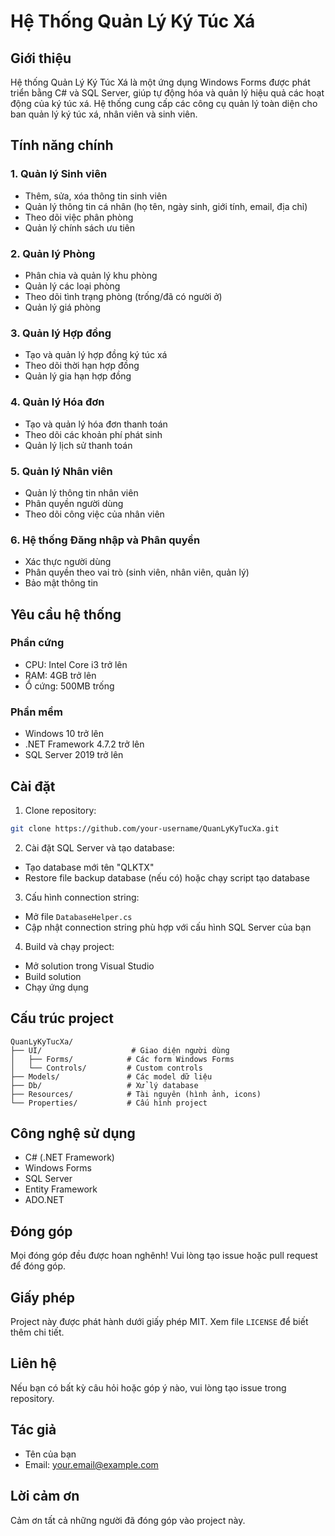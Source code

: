 # Hệ Thống Quản Lý Ký Túc Xá

## Giới thiệu
Hệ thống Quản Lý Ký Túc Xá là một ứng dụng Windows Forms được phát triển bằng C# và SQL Server, giúp tự động hóa và quản lý hiệu quả các hoạt động của ký túc xá. Hệ thống cung cấp các công cụ quản lý toàn diện cho ban quản lý ký túc xá, nhân viên và sinh viên.

## Tính năng chính

### 1. Quản lý Sinh viên
- Thêm, sửa, xóa thông tin sinh viên
- Quản lý thông tin cá nhân (họ tên, ngày sinh, giới tính, email, địa chỉ)
- Theo dõi việc phân phòng
- Quản lý chính sách ưu tiên

### 2. Quản lý Phòng
- Phân chia và quản lý khu phòng
- Quản lý các loại phòng
- Theo dõi tình trạng phòng (trống/đã có người ở)
- Quản lý giá phòng

### 3. Quản lý Hợp đồng
- Tạo và quản lý hợp đồng ký túc xá
- Theo dõi thời hạn hợp đồng
- Quản lý gia hạn hợp đồng

### 4. Quản lý Hóa đơn
- Tạo và quản lý hóa đơn thanh toán
- Theo dõi các khoản phí phát sinh
- Quản lý lịch sử thanh toán

### 5. Quản lý Nhân viên
- Quản lý thông tin nhân viên
- Phân quyền người dùng
- Theo dõi công việc của nhân viên

### 6. Hệ thống Đăng nhập và Phân quyền
- Xác thực người dùng
- Phân quyền theo vai trò (sinh viên, nhân viên, quản lý)
- Bảo mật thông tin

## Yêu cầu hệ thống

### Phần cứng
- CPU: Intel Core i3 trở lên
- RAM: 4GB trở lên
- Ổ cứng: 500MB trống

### Phần mềm
- Windows 10 trở lên
- .NET Framework 4.7.2 trở lên
- SQL Server 2019 trở lên

## Cài đặt

1. Clone repository:
```bash
git clone https://github.com/your-username/QuanLyKyTucXa.git
```

2. Cài đặt SQL Server và tạo database:
- Tạo database mới tên "QLKTX"
- Restore file backup database (nếu có) hoặc chạy script tạo database

3. Cấu hình connection string:
- Mở file `DatabaseHelper.cs`
- Cập nhật connection string phù hợp với cấu hình SQL Server của bạn

4. Build và chạy project:
- Mở solution trong Visual Studio
- Build solution
- Chạy ứng dụng

## Cấu trúc project

```
QuanLyKyTucXa/
├── UI/                    # Giao diện người dùng
│   ├── Forms/            # Các form Windows Forms
│   └── Controls/         # Custom controls
├── Models/               # Các model dữ liệu
├── Db/                   # Xử lý database
├── Resources/            # Tài nguyên (hình ảnh, icons)
└── Properties/           # Cấu hình project
```

## Công nghệ sử dụng

- C# (.NET Framework)
- Windows Forms
- SQL Server
- Entity Framework
- ADO.NET

## Đóng góp

Mọi đóng góp đều được hoan nghênh! Vui lòng tạo issue hoặc pull request để đóng góp.

## Giấy phép

Project này được phát hành dưới giấy phép MIT. Xem file `LICENSE` để biết thêm chi tiết.

## Liên hệ

Nếu bạn có bất kỳ câu hỏi hoặc góp ý nào, vui lòng tạo issue trong repository.

## Tác giả

- Tên của bạn
- Email: your.email@example.com

## Lời cảm ơn

Cảm ơn tất cả những người đã đóng góp vào project này. 

